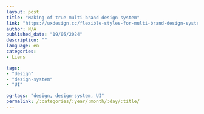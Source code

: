 ```yaml
---
layout: post
title: "Making of true multi-brand design system"
link: "https://uxdesign.cc/flexible-styles-for-multi-brand-design-systems-638f9c25c227"
author: N/A
published_date: "19/05/2024"
description: ""
language: en
categories:
- Liens

tags:
- "design"
- "design-system"
- "UI"

og-tags: "design, design-system, UI"
permalink: /:categories/:year/:month/:day/:title/
---
```

